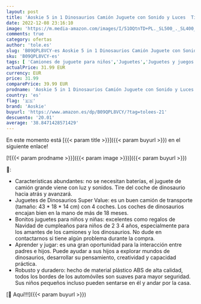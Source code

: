 ```yaml
---
layout: post
title: 'Aoskie 5 in 1 Dinosaurios Camión Juguete con Sonido y Luces  Tirar de los Coches Juguetes para Niños Bebe 2 3 4 años'
date: 2022-12-08 23:16:10
image: 'https://m.media-amazon.com/images/I/51OQtnTD+PL._SL500_._SL400_.jpg'
comments: true
category: ofertas
author: 'tole.es'
slug: 'B09QPL8VCY-es Aoskie 5 in 1 Dinosaurios Camión Juguete con Sonido y...'
sku: 'B09QPL8VCY-es'
tags: [ 'Camiones de juguete para niños','Juguetes','Juguetes y juegos','Vehículos de juguete para niños','aoskie','bebe','🇪🇸', ]
actualPrice: 31.99 EUR
currency: EUR
price: 31.99
comparePrice: 39.99 EUR
prodname: 'Aoskie 5 in 1 Dinosaurios Camión Juguete con Sonido y Luces  Tirar de los Coches Juguetes para Niños Bebe 2 3 4 años'
country: 'es'
flag: '🇪🇸'
brand: 'Aoskie'
buyurl: 'https://www.amazon.es/dp/B09QPL8VCY/?tag=tolees-21'
descuento: '20.01'
average: '38.8471428571429'
---
```


En este momento está [{{< param title >}}]({{< param buyurl >}}) en el siguiente enlace!

[![{{< param prodname >}}]({{< param image >}})]({{< param buyurl >}})

🔎:

- Características abundantes: no se necesitan baterías, el juguete de camión grande viene con luz y sonidos. Tire del coche de dinosaurio hacia atrás y avanzará.
- Juguetes de Dinosaurios Super Value: es un buen camión de transporte (tamaño: 43 * 18 * 14 cm) con 4 coches. Los coches de dinosaurios encajan bien en la mano de más de 18 meses.
- Bonitos juguetes para niños y niñas: excelentes como regalos de Navidad de cumpleaños para niños de 2 3 4 años, especialmente para los amantes de los camiones y los dinosaurios. No dude en contactarnos si tiene algún problema durante la compra.
- Aprender y jugar: es una gran oportunidad para la interacción entre padres e hijos. Puede ayudar a sus hijos a explorar mundos de dinosaurios, desarrollar su pensamiento, creatividad y capacidad práctica.
- Robusto y duradero: hecho de material plástico ABS de alta calidad, todos los bordes de los automóviles son suaves para mayor seguridad. Sus niños pequeños incluso pueden sentarse en él y andar por la casa.

[🛒 Aquí!!!]({{< param buyurl >}})
